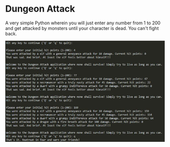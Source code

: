 # Dungeon Attack

A very simple Python wherein you will just enter any number from 1 to 200 and get attacked by monsters until your character is dead. You can't fight back.

<img src="1.JPG">
